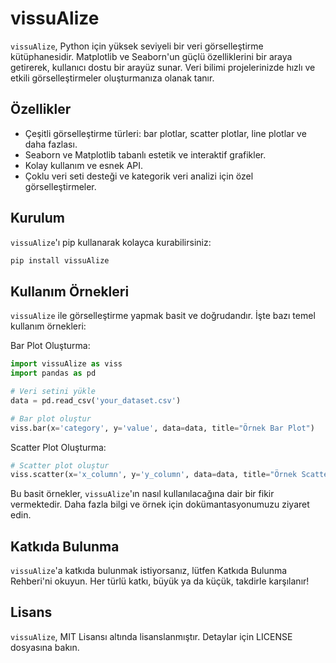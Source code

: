 # vissuAlize

`vissuAlize`, Python için yüksek seviyeli bir veri görselleştirme kütüphanesidir. Matplotlib ve Seaborn'un güçlü özelliklerini bir araya getirerek, kullanıcı dostu bir arayüz sunar. Veri bilimi projelerinizde hızlı ve etkili görselleştirmeler oluşturmanıza olanak tanır.

## Özellikler

- Çeşitli görselleştirme türleri: bar plotlar, scatter plotlar, line plotlar ve daha fazlası.
- Seaborn ve Matplotlib tabanlı estetik ve interaktif grafikler.
- Kolay kullanım ve esnek API.
- Çoklu veri seti desteği ve kategorik veri analizi için özel görselleştirmeler.

## Kurulum

`vissuAlize`'ı pip kullanarak kolayca kurabilirsiniz:

```bash
pip install vissuAlize
```

## Kullanım Örnekleri

`vissuAlize` ile görselleştirme yapmak basit ve doğrudandır. İşte bazı temel kullanım örnekleri:

Bar Plot Oluşturma:

```python
import vissuAlize as viss
import pandas as pd

# Veri setini yükle
data = pd.read_csv('your_dataset.csv')

# Bar plot oluştur
viss.bar(x='category', y='value', data=data, title="Örnek Bar Plot")
```

Scatter Plot Oluşturma:

```python
# Scatter plot oluştur
viss.scatter(x='x_column', y='y_column', data=data, title="Örnek Scatter Plot")
```

Bu basit örnekler, `vissuAlize`'ın nasıl kullanılacağına dair bir fikir vermektedir. Daha fazla bilgi ve örnek için dokümantasyonumuzu ziyaret edin.

## Katkıda Bulunma

`vissuAlize`'a katkıda bulunmak istiyorsanız, lütfen Katkıda Bulunma Rehberi'ni okuyun. Her türlü katkı, büyük ya da küçük, takdirle karşılanır!

## Lisans

`vissuAlize`, MIT Lisansı altında lisanslanmıştır. Detaylar için LICENSE dosyasına bakın.
